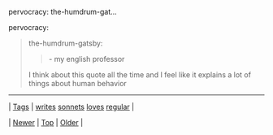 <!--
title: pervocracy
date: 2020-06-28T15:27:00.137Z
tags: writes, sonnets, loves, regular
-->


pervocracy: the-humdrum-gat...

<p>pervocracy:</p>

<blockquote>
<p>the-humdrum-gatsby:</p>
<blockquote>
<p>- my english professor</p>
</blockquote>
<p>I think about this quote all the time and I feel like it explains a lot of things about human behavior</p>
</blockquote>

<!--BOTTOM-POST-NAVIGATION-->
---

| [Tags](tags.md) | [writes](tag-writes.md) [sonnets](tag-sonnets.md) [loves](tag-loves.md) [regular](tag-regular.md) |

| [Newer](153301376698.md) | [Top](index.md) | [Older](153558557409.md) |